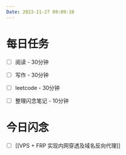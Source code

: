 ```yaml
---
Date: 2023-11-27 09:09:18
---
```


# 每日任务
- [ ] 阅读 - 30分钟
- [ ] 写作 - 30分钟
- [ ] leetcode - 30分钟
- [ ] 整理闪念笔记 - 10分钟


# 今日闪念
- [ ] [[VPS + FRP 实现内网穿透及域名反向代理]]



